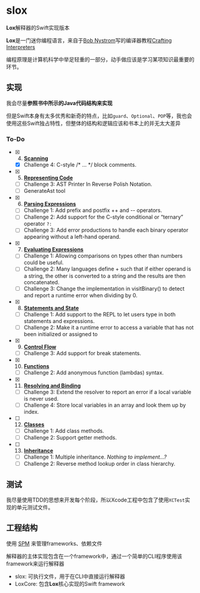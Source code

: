# slox

**Lox**解释器的Swift实现版本

**Lox**是一门迷你编程语言，来自于[Bob Nystrom](https://twitter.com/munificentbob)写的编译器教程[Crafting Interpreters](http://www.craftinginterpreters.com)

编程原理是计算机科学中举足轻重的一部分，动手做应该是学习某项知识最重要的环节。

## 实现

我会尽量**参照书中所示的Java代码结构来实现**

但是Swift本身有太多优秀和新奇的特点，比如`guard`、`Optional`、`POP`等，我也会使用这些Swift独占特性，但整体的结构和逻辑应该和书本上的并无太大差异

### To-Do

- [x] 4.  [**Scanning**](http://www.craftinginterpreters.com/scanning.html)
  - [x] Challenge 4: C-style /* ... */ block comments.

- [x] 5.  [**Representing Code**](http://www.craftinginterpreters.com/representing-code.html)
  - [ ] Challenge 3: AST Printer In Reverse Polish Notation.
  - [ ] GenerateAst tool
  
- [x] 6. [**Parsing Expressions**](http://www.craftinginterpreters.com/parsing-expressions.html) 
  - [ ] Challenge 1: Add prefix and postfix ++ and -- operators.
  - [ ] Challenge 2: Add support for the C-style conditional or “ternary” operator `?:`
  - [ ] Challenge 3: Add error productions to handle each binary operator appearing without a left-hand operand.
  
- [x] 7. [**Evaluating Expressions**](http://www.craftinginterpreters.com/evaluating-expressions.html)
  - [ ] Challenge 1: Allowing comparisons on types other than numbers could be useful.
  - [ ] Challenge 2: Many languages define + such that if either operand is a string, the other is converted to a string and the results are then concatenated.
  - [ ] Challenge 3: Change the implementation in visitBinary() to detect and report a runtime error when dividing by 0. 

- [x] 8. [**Statements and State**](http://www.craftinginterpreters.com/statements-and-state.html)
  - [ ] Challenge 1: Add support to the REPL to let users type in both statements and expressions.
  - [ ] Challenge 2: Make it a runtime error to access a variable that has not been initialized or assigned to
  
- [x] 9. [**Control Flow**](http://www.craftinginterpreters.com/control-flow.html)
  - [ ] Challenge 3: Add support for break statements.
  
- [x] 10. [**Functions**](http://www.craftinginterpreters.com/functions.html)
  - [ ] Challenge 2: Add anonymous function (lambdas) syntax.
  
- [x] 11. [**Resolving and Binding**](http://www.craftinginterpreters.com/resolving-and-binding.html)
  - [ ] Challenge 3: Extend the resolver to report an error if a local variable is never used.
  - [ ] Challenge 4: Store local variables in an array and look them up by index.
  
- [ ] 12. [**Classes**](http://www.craftinginterpreters.com/classes.html)
  - [ ] Challenge 1: Add class methods.
  - [ ] Challenge 2: Support getter methods.
  
- [ ] 13. [**Inheritance**](http://www.craftinginterpreters.com/inheritance.html)
  - [ ] Challenge 1: Multiple inheritance. *Nothing to implement...?*
  - [ ] Challenge 2: Reverse method lookup order in class hierarchy.

## 测试

我尽量使用TDD的思想来开发每个阶段，所以Xcode工程中包含了使用`XCTest`实现的单元测试文件。

## 工程结构

使用 [SPM](https://github.com/apple/swift-package-manager/) 来管理frameworks、依赖文件

解释器的主体实现包含在一个framework中，通过一个简单的CLI程序使用该framework来运行解释器

- slox: 可执行文件，用于在CLI中直接运行解释器
- LoxCore: 包含**Lox**核心实现的Swift framework
